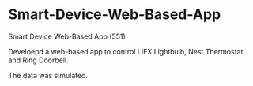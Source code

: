 # Smart-Device-Web-Based-App
Smart Device Web-Based App (551)

Develoepd a web-based app to control LIFX Lightbulb, Nest Thermostat, and Ring Doorbell. 

The data was simulated.
